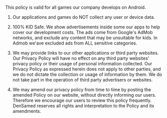 This policy is valid for all games our company develops on Android.

1) Our applications and games do NOT collect any user or device data.

2) 100% KID Safe. We show advertisements inside some our apps to help cover our development costs. The ads come from Google's AdMob networks, and exclude any content that may be unsuitable for kids. In Admob we'ave excluded ads from ALL sensitive categories.

3) We may provide links to our other applications or third party websites. Our Privacy Policy will have no effect on any third party websites’ privacy policy or their usage of personal information collected. Our Privacy Policy as expressed herein does not apply to other parties, and we do not dictate the collection or usage of information by them. We do not take part in the operation of third party advertisers or websites.

4) We may amend our privacy policy from time to time by posting the amended Policy on our website, without directly informing our users. Therefore we encourage our users to review this policy frequently. DenSamed reserves all rights and interpretation to the Policy and its amendments.
